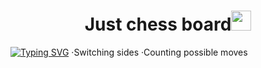 <h1 align="center">Just chess board<img src="https://github.com/blackcater/blackcater/raw/main/images/Hi.gif" height="32"/></h1>
<a href="https://git.io/typing-svg"><img src="https://readme-typing-svg.demolab.com?font=Fira+Code&pause=1000&width=435&lines=With+some+features%3A" alt="Typing SVG" /></a>
·Switching sides
·Counting possible moves
